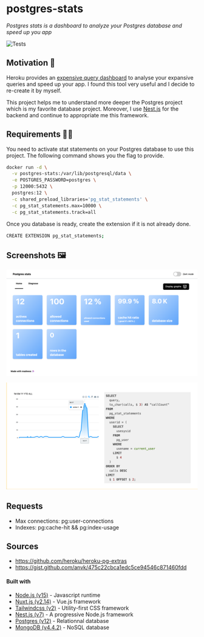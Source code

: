 # postgres-stats

*Postgres stats is a dashboard to analyze your Postgres database and speed up you app*

![Tests](https://github.com/Tchoupinax/postgres-stats/workflows/Tests/badge.svg)

## Motivation 🚀

Heroku provides an [expensive query dashboard](https://blog.heroku.com/expensive-query-speed-up-app) to analyse your expansive queries and speed up your app. I found this tool very useful and I decide to re-create it by myself.

This project helps me to understand more deeper the Postgres project which is my favorite database project. Moreover, I use [Nest.js](https://nestjs.com/) for the backend and continue to appropriate me this framework.

## Requirements 🧑‍🔬

You need to activate stat statements on your Postgres database to use this project. The following command shows you the flag to provide.

```bash
docker run -d \
  -v postgres-stats:/var/lib/postgresql/data \
  -e POSTGRES_PASSWORD=postgres \
  -p 12000:5432 \
  postgres:12 \
  -c shared_preload_libraries='pg_stat_statements' \
  -c pg_stat_statements.max=10000 \
  -c pg_stat_statements.track=all
```

Once you database is ready, create the extension if it is not already done.

```bash
CREATE EXTENSION pg_stat_statements;
```

## Screenshots  🖼

![Home page](./.github/home.png)

![Diagnose page](./.github/diagnose.png)

## Requests

- Max connections: pg:user-connections
- Indexes: pg:cache-hit && pg:index-usage

## Sources

- https://github.com/heroku/heroku-pg-extras
- https://gist.github.com/anvk/475c22cbca1edc5ce94546c871460fdd

#### Built with

* [Node.js (v15)](https://nodejs.org/en/) - Javascript runtime
* [Nuxt.js (v2.14)](https://nuxtjs.org/) - Vue.js framework
* [Tailwindcss (v2)](https://tailwindcss.com/) - Utility-first CSS framework
* [Nest.js (v7)](https://nestjs.com/) - A progressive Node.js framework
* [Postgres (v12)](https://nestjs.com/) - Relationnal database
* [MongoDB (v4.4.2)](https://www.mongodb.com/) - NoSQL database 
